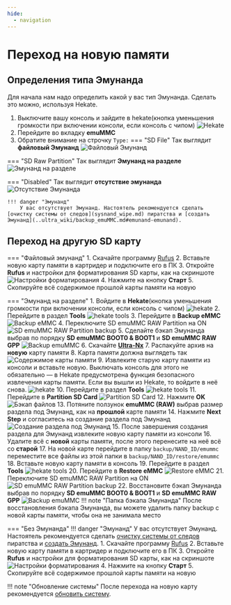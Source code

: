 ```yaml
---
hide:
  - navigation
---
```

# Переход на новую памяти

## Определения типа Эмунанда
Для начала нам надо определить какой у вас тип Эмунанда. Сделать это можно, используя Hekate.

1. Выключите вашу консоль и зайдите в hekate(кнопка уменьшения громкости при включении консоли, если консоль с чипом)
![Hekate](res/sysnand_wipe/hekate.bmp)
2. Перейдите во вкладку **emuMMC**
3. Обратите внимание на строчку `Type:`
=== "SD File"
    Так выглядит **файловый Эмунанд**
    ![Файловый Эмунанд](res/new_sd/file_emuMMC.bmp)

=== "SD Raw Partition"
    Так выглядит **Эмунанд на разделе**
    ![Эмунанд на разделе](res/new_sd/partition_emuMMC.bmp)

=== "Disabled"
    Так выглядит **отсутствие эмунанда**
    ![Отсутствие Эмунанда](res/new_sd/no_emuMMC.bmp)
    
    !!! danger "Эмунанд"
        У вас отсутствует Эмунанд. Настоятель рекомендуется сделать [очистку системы от следов](sysnand_wipe.md) пиратства и [создать Эмунанд](..ultra_wiki/backup_emuMMC.md#emunand-emunand).

## Переход на другую SD карту

=== "Файловый эмунанд"
    1. Скачайте программу [Rufus](https://rufus.ie/)
    2. Вставьте новую карту памяти в картридер и подключите его в ПК
    3. Откройте **Rufus** и настройки для форматирования SD карты, как на скриншоте
    ![Настройки форматирования](res/new_sd/rufus_settings.bmp)
    4. Нажмите на кнопку **Старт**
    5. Скопируйте всё содержимое прошлой карты памяти на новую
    
=== "Эмунанд на разделе"
    1. Войдите в **Hekate**(кнопка уменьшения громкости при включении консоли, если консоль с чипом)
    ![hekate](res/new_sd/hekate.bmp) 
    2. Перейдите в раздел **Tools**
    ![hekate tools](res/new_sd/hekate_tools.bmp)
    3. Перейдите в **Backup eMMC**
    ![Backup eMMC](res/new_sd/backup_eMMC.bmp)
    4. Переключите SD emuMMC RAW Partition на ON
    ![SD emuMMC RAW Partition backup](res/new_sd/switch_backup.bmp)
    5. Сделайте бэкап Эмунанда выбрав по порядку **SD emuMMC BOOT0 & BOOT1** и **SD emuMMC RAW GPP**
    ![Backup emuMMC](res/new_sd/backup_emuMMC.bmp)
    6. Скачайте **[Ultra-Nx](https://github.com/Ultra-NX/UltraNX/releases/latest/download/Ultra.zip)**
    7. Распакуйте архив на **новую** карту памяти
    8. Карта памяти должна выглядеть так
    ![Содержимое карты памяти](res/new_sd/sd_card.png)
    9. Извлеките старую карту памяти из консоли и вставьте новую. Выключать консоль для этого не обязательно — в Hekate предусмотрена функция безопасного извлечения карты памяти. Если вы вышли из Hekate, то войдите в неё снова.
    ![hekate](res/new_sd/hekate.bmp)
    10. Перейдите в раздел **Tools**
    ![hekate tools](res/new_sd/hekate_tools.bmp)
    11. Перейдите в **Partition SD Card**
    ![Partition SD Card](res/new_sd/partition_sd_card.bmp)
    12. Нажмите **OK**
    ![Бэкап файлов](res/new_sd/partition_backup.bmp)
    13. Потяните ползунок **emuMMC (RAW)** выбрав размер раздела под Эмунанд, как на **прошлой** карте памяти
    14. Нажмите **Next Step** и согласитесь на создание раздела под Эмунанд
    ![Создание раздела под Эмунанд](res/new_sd/next_step.bmp)
    15. После завершения создания раздела для Эмунанд извлеките новую карту памяти из консоли
    16. Удалите всё с **новой** карты памяти, после этого перенесите на неё всё со **старой**
    17. На новой карте перейдите в папку `backup/NAND_ID/emummc` переместите все файлы из этой папки в `backup/NAND_ID/restore/emummc`
    18. Вставьте новую карту памяти в консоль
    19. Перейдите в раздел **Tools**
    ![hekate tools](res/new_sd/hekate_tools.bmp)
    20. Перейдите в **Restore eMMC**
    ![Restore eMMC](res/new_sd/restore_eMMC.bmp)
    21. Переключите SD emuMMC RAW Partition на ON
    ![SD emuMMC RAW Partition backup](res/new_sd/switch_restore.bmp)
    22. Восстановите бэкап Эмунанда выбрав по порядку **SD emuMMC BOOT0 & BOOT1** и **SD emuMMC RAW GPP**
    ![Backup emuMMC](res/new_sd/restore_emuMMC.bmp)
    !!! note "Папка бэкапа Эмунанда"
        После восстановления бэкапа Эмунанда, вы можете удалить папку backup с новой карты памяти, чтобы она не занимала место
    
=== "Без Эмунанда"
    !!! danger "Эмунанд"
        У вас отсутствует Эмунанд. Настоятель рекомендуется сделать [очистку системы от следов](sysnand_wipe.md) пиратства и [создать Эмунанд](../ultra_wiki/backup_emuMMC.md#emunand-emunand).
    1. Скачайте программу [Rufus](https://rufus.ie/)
    2. Вставьте новую карту памяти в картридер и подключите его в ПК
    3. Откройте **Rufus** и настройки для форматирования SD карты, как на скриншоте
    ![Настройки форматирования](res/new_sd/rufus_settings.bmp)
    4. Нажмите на кнопку **Старт**
    5. Скопируйте всё содержимое прошлой карты памяти на новую

!!! note "Обновление системы"
    После перехода на новую карту рекомендуется [обновить систему](../ultra_wiki/installing_update.md#obnovlenie-cherez-aio). 